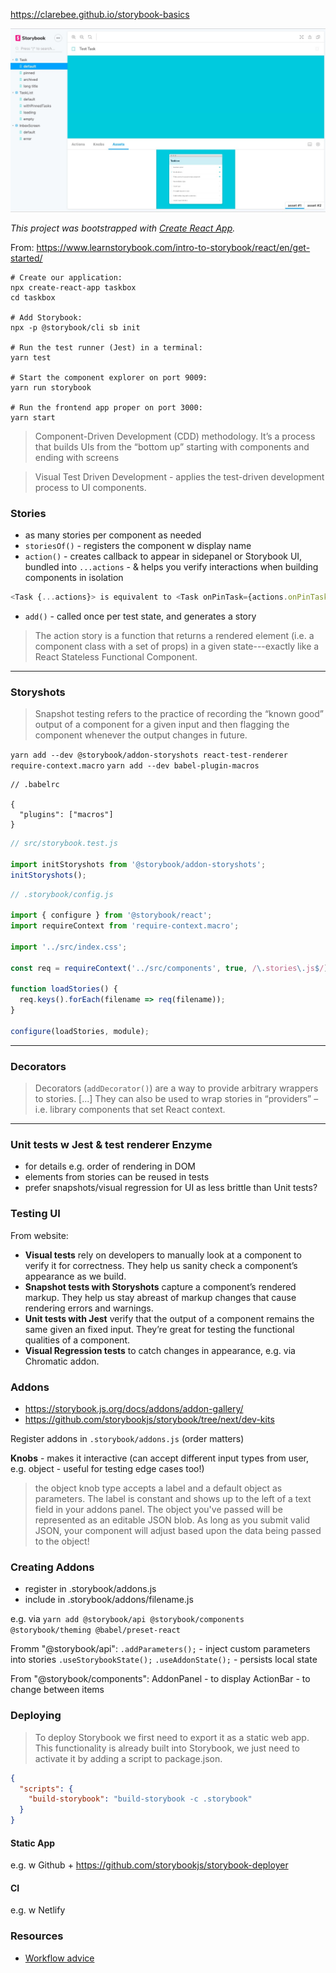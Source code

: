 https://clarebee.github.io/storybook-basics

<img src="https://github.com/ClareBee/storybook-basics/blob/master/screenshot.jpg" alt="screenshot">

*This project was bootstrapped with [Create React App](https://github.com/facebook/create-react-app).*

From:
https://www.learnstorybook.com/intro-to-storybook/react/en/get-started/

```
# Create our application:
npx create-react-app taskbox
cd taskbox

# Add Storybook:
npx -p @storybook/cli sb init

# Run the test runner (Jest) in a terminal:
yarn test

# Start the component explorer on port 9009:
yarn run storybook

# Run the frontend app proper on port 3000:
yarn start
```
> Component-Driven Development (CDD) methodology. It’s a process that builds UIs from the “bottom up” starting with components and ending with screens

> Visual Test Driven Development - applies the test-driven development process to UI components.

### Stories
- as many stories per component as needed
- `storiesOf()` - registers the component w display name
- `action()` - creates callback to appear in sidepanel or Storybook UI, bundled into `...actions` - & helps you verify interactions when building components in isolation
```javascript
<Task {...actions}> is equivalent to <Task onPinTask={actions.onPinTask} onArchiveTask={actions.onArchiveTask}>.
```
- `add()` - called once per test state, and generates a story

> The action story is a function that returns a rendered element (i.e. a component class with a set of props) in a given state---exactly like a React Stateless Functional Component.

----
### Storyshots
> Snapshot testing refers to the practice of recording the “known good” output of a component for a given input and then flagging the component whenever the output changes in future.

`yarn add --dev @storybook/addon-storyshots react-test-renderer require-context.macro`
`yarn add --dev babel-plugin-macros`
```
// .babelrc

{
  "plugins": ["macros"]
}
```
```javascript
// src/storybook.test.js

import initStoryshots from '@storybook/addon-storyshots';
initStoryshots();
```

```javascript
// .storybook/config.js

import { configure } from '@storybook/react';
import requireContext from 'require-context.macro';

import '../src/index.css';

const req = requireContext('../src/components', true, /\.stories\.js$/);

function loadStories() {
  req.keys().forEach(filename => req(filename));
}

configure(loadStories, module);
```
---
### Decorators
>Decorators (`addDecorator()`) are a way to provide arbitrary wrappers to stories. [...] They can also be used to wrap stories in “providers” –i.e. library components that set React context.
---

### Unit tests w Jest & test renderer Enzyme
- for details e.g. order of rendering in DOM
- elements from stories can be reused in tests
- prefer snapshots/visual regression for UI as less brittle than Unit tests?


### Testing UI

From website:
- **Visual tests** rely on developers to manually look at a component to verify it for correctness. They help us sanity check a component’s appearance as we build.
- **Snapshot tests with Storyshots** capture a component’s rendered markup. They help us stay abreast of markup changes that cause rendering errors and warnings.
- **Unit tests with Jest** verify that the output of a component remains the same given an fixed input. They’re great for testing the functional qualities of a component.
- **Visual Regression tests** to catch changes in appearance, e.g. via Chromatic addon.

### Addons

- https://storybook.js.org/docs/addons/addon-gallery/
- https://github.com/storybookjs/storybook/tree/next/dev-kits

Register addons in `.storybook/addons.js` (order matters)

**Knobs** - makes it interactive (can accept different input types from user, e.g. object - useful for testing edge cases too!)

> the object knob type accepts a label and a default object as parameters. The label is constant and shows up to the left of a text field in your addons panel. The object you've passed will be represented as an editable JSON blob. As long as you submit valid JSON, your component will adjust based upon the data being passed to the object!

### Creating Addons
- register in .storybook/addons.js
- include in .storybook/addons/filename.js

e.g. via
`yarn add @storybook/api @storybook/components @storybook/theming @babel/preset-react`

Fromm "@storybook/api":
`.addParameters();` - inject custom parameters into stories
`.useStorybookState();`
`.useAddonState();` - persists local state

From "@storybook/components":
AddonPanel - to display
ActionBar - to change between items

### Deploying
>To deploy Storybook we first need to export it as a static web app. This functionality is already built into Storybook, we just need to activate it by adding a script to package.json.

```json
{
  "scripts": {
    "build-storybook": "build-storybook -c .storybook"
  }
}
```
#### Static App
e.g. w Github + https://github.com/storybookjs/storybook-deployer

#### CI
e.g. w Netlify


### Resources
- [Workflow advice](https://blog.hichroma.com/the-delightful-storybook-workflow-b322b76fd07)
